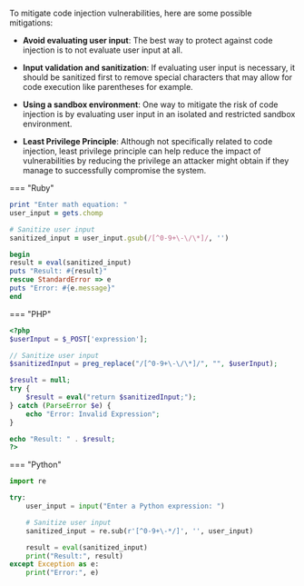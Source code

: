 To mitigate code injection vulnerabilities, here are some possible mitigations:

- __Avoid evaluating user input__: The best way to protect against code injection is to not evaluate user input at all.


- __Input validation and sanitization__: If evaluating user input is necessary, it should be sanitized first to remove special characters that may allow for code execution like parentheses for example.


- __Using a sandbox environment__: One way to mitigate the risk of code injection is by evaluating user input in an isolated and restricted sandbox environment.


- __Least Privilege Principle__: Although not specifically related to code injection, least privilege principle can help reduce the impact of vulnerabilities by reducing the privilege an attacker might obtain if they manage to successfully compromise the system.


=== "Ruby"
  ```ruby
  print "Enter math equation: "
  user_input = gets.chomp
  
  # Sanitize user input
  sanitized_input = user_input.gsub(/[^0-9+\-\/\*]/, '')
  
  begin
  result = eval(sanitized_input)
  puts "Result: #{result}"
  rescue StandardError => e
  puts "Error: #{e.message}"
  end
  ```

=== "PHP"
  ```php
  <?php
  $userInput = $_POST['expression']; 
  
  // Sanitize user input
  $sanitizedInput = preg_replace("/[^0-9+\-\/\*]/", "", $userInput);
  
  $result = null;
  try {
      $result = eval("return $sanitizedInput;");
  } catch (ParseError $e) {
      echo "Error: Invalid Expression";
  }
  
  echo "Result: " . $result;
  ?>
  ```

=== "Python"
  ```python
  import re
  
  try:
      user_input = input("Enter a Python expression: ")
  
      # Sanitize user input
      sanitized_input = re.sub(r'[^0-9+\-*/]', '', user_input)
  
      result = eval(sanitized_input)
      print("Result:", result)
  except Exception as e:
      print("Error:", e)
  ```